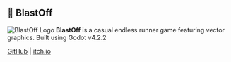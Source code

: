 ## 🚀 BlastOff

![BlastOff Logo](/images/projects/blastoff-title.svg)
**BlastOff** is a casual endless runner game featuring vector graphics. Built using Godot v4.2.2 

[GitHub](https://github.com/Ranger-NF/BlastOff) | [itch.io](https://ranger-nf.itch.io/blastoff)